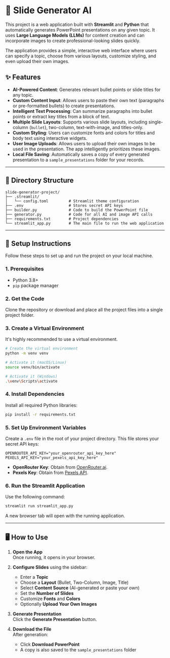 # 🤖 Slide Generator AI

This project is a web application built with **Streamlit** and **Python** that automatically generates PowerPoint presentations on any given topic. It uses **Large Language Models (LLMs)** for content creation and can incorporate images to create professional-looking slides quickly.

The application provides a simple, interactive web interface where users can specify a topic, choose from various layouts, customize styling, and even upload their own images.


## ✨ Features

- **AI-Powered Content**: Generates relevant bullet points or slide titles for any topic.
- **Custom Content Input**: Allows users to paste their own text (paragraphs or pre-formatted bullets) to create presentations.
- **Intelligent Text Processing**: Can summarize paragraphs into bullet points or extract key titles from a block of text.
- **Multiple Slide Layouts**: Supports various slide layouts, including single-column (`bullet`), two-column, text-with-image, and titles-only.
- **Custom Styling**: Users can customize fonts and colors for titles and body text using interactive widgets.
- **User Image Uploads**: Allows users to upload their own images to be used in the presentation. The app intelligently prioritizes these images.
- **Local File Saving**: Automatically saves a copy of every generated presentation to a `sample_presentations` folder for your records.

---

## 📂 Directory Structure

```
slide-generator-project/
├── .streamlit/
│   └── config.toml         # Streamlit theme configuration
├── .env                    # Stores secret API keys
├── builder.py              # Code to build the PowerPoint file
├── generator.py            # Code for all AI and image API calls
├── requirements.txt        # Project dependencies
└── streamlit_app.py        # The main file to run the web application
```

---

## 🚀 Setup Instructions

Follow these steps to set up and run the project on your local machine.

### 1. Prerequisites

- Python 3.8+
- `pip` package manager

### 2. Get the Code

Clone the repository or download and place all the project files into a single project folder.

### 3. Create a Virtual Environment

It's highly recommended to use a virtual environment.

```bash
# Create the virtual environment
python -m venv venv

# Activate it (macOS/Linux)
source venv/bin/activate

# Activate it (Windows)
.\venv\Scripts\activate
```

### 4. Install Dependencies

Install all required Python libraries:

```bash
pip install -r requirements.txt
```

### 5. Set Up Environment Variables

Create a `.env` file in the root of your project directory. This file stores your secret API keys:

```env
OPENROUTER_API_KEY="your_openrouter_api_key_here"
PEXELS_API_KEY="your_pexels_api_key_here"
```

- **OpenRouter Key**: Obtain from [OpenRouter.ai](https://openrouter.ai/).
- **Pexels Key**: Obtain from [Pexels API](https://www.pexels.com/api/).

### 6. Run the Streamlit Application

Use the following command:

```bash
streamlit run streamlit_app.py
```

A new browser tab will open with the running application.

---

## 🖥️ How to Use

1. **Open the App**  
   Once running, it opens in your browser.

2. **Configure Slides** using the sidebar:
   - Enter a **Topic**
   - Choose a **Layout** (Bullet, Two-Column, Image, Title)
   - Select **Content Source** (AI-generated or paste your own)
   - Set the **Number of Slides**
   - Customize **Fonts** and **Colors**
   - Optionally **Upload Your Own Images**

3. **Generate Presentation**  
   Click the **Generate Presentation** button.

4. **Download the File**  
   After generation:
   - Click **Download PowerPoint**
   - A copy is also saved to the `sample_presentations` folder
